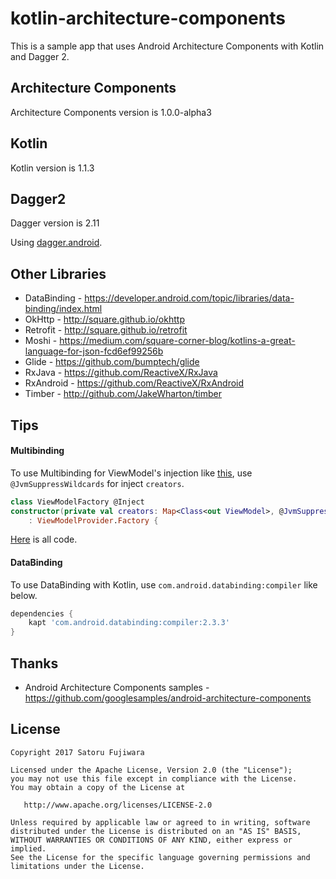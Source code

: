 kotlin-architecture-components
====

This is a sample app that uses Android Architecture Components with Kotlin and Dagger 2.

Architecture Components
---
Architecture Components version is 1.0.0-alpha3

Kotlin
----
Kotlin version is 1.1.3

Dagger2
----
Dagger version is 2.11

Using [dagger.android](https://google.github.io/dagger//android.html).

Other Libraries
---------

 * DataBinding - https://developer.android.com/topic/libraries/data-binding/index.html
 * OkHttp - http://square.github.io/okhttp
 * Retrofit - http://square.github.io/retrofit
 * Moshi - https://medium.com/square-corner-blog/kotlins-a-great-language-for-json-fcd6ef99256b
 * Glide - https://github.com/bumptech/glide
 * RxJava - https://github.com/ReactiveX/RxJava
 * RxAndroid - https://github.com/ReactiveX/RxAndroid
 * Timber - http://github.com/JakeWharton/timber

Tips
----

#### Multibinding

To use Multibinding for ViewModel's injection like [this](https://github.com/googlesamples/android-architecture-components/commit/619ef780f2989a1925f05a3801272b3b9d27bf03),
use `@JvmSuppressWildcards` for inject `creators`.

```kotlin
class ViewModelFactory @Inject
constructor(private val creators: Map<Class<out ViewModel>, @JvmSuppressWildcards Provider<ViewModel>>)
    : ViewModelProvider.Factory {
```
[Here](https://github.com/satorufujiwara/kotlin-architecture-components/blob/master/app/src/main/java/jp/satorufujiwara/kotlin/di/ViewModelFactory.kt) is all code.

#### DataBinding

To use DataBinding with Kotlin, use `com.android.databinding:compiler` like below.

```Groovy
dependencies {
    kapt 'com.android.databinding:compiler:2.3.3'
}
```

Thanks
------
* Android Architecture Components samples - https://github.com/googlesamples/android-architecture-components

License
-------
    Copyright 2017 Satoru Fujiwara

    Licensed under the Apache License, Version 2.0 (the "License");
    you may not use this file except in compliance with the License.
    You may obtain a copy of the License at

       http://www.apache.org/licenses/LICENSE-2.0

    Unless required by applicable law or agreed to in writing, software
    distributed under the License is distributed on an "AS IS" BASIS,
    WITHOUT WARRANTIES OR CONDITIONS OF ANY KIND, either express or implied.
    See the License for the specific language governing permissions and
    limitations under the License.
